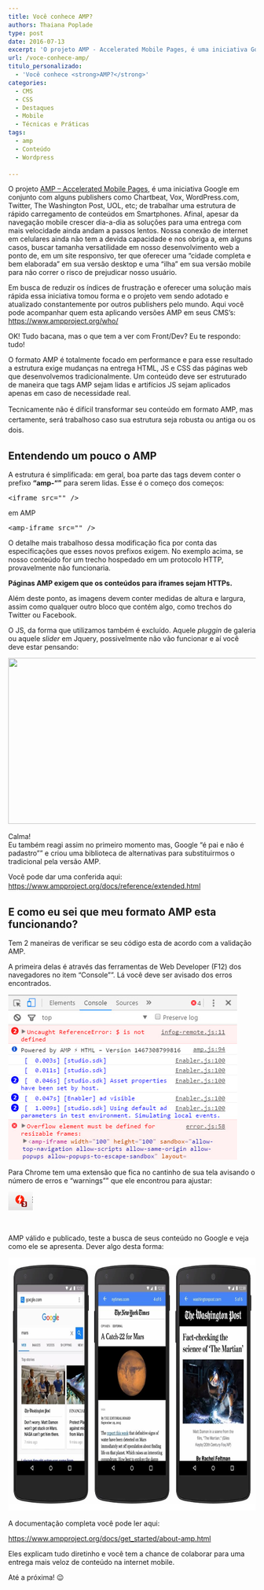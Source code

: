 ```yaml
---
title: Você conhece AMP?
authors: Thaiana Poplade
type: post
date: 2016-07-13
excerpt: 'O projeto AMP - Accelerated Mobile Pages, é uma iniciativa Google em conjunto com alguns publishers como Chartbeat, Vox, Wordpress.com, Twitter, The Washington Post, UOL, etc; de trabalhar uma estrutura de rápido carregamento de conteúdos em Smartphones.'
url: /voce-conhece-amp/
titulo_personalizado:
  - 'Você conhece <strong>AMP?</strong>'
categories:
  - CMS
  - CSS
  - Destaques
  - Mobile
  - Técnicas e Práticas
tags:
  - amp
  - Conteúdo
  - Wordpress

---
```

O projeto <a href="https://www.ampproject.org/" target="_blank">AMP &#8211; Accelerated Mobile Pages</a>, é uma iniciativa Google em conjunto com alguns publishers como Chartbeat, Vox, WordPress.com, Twitter, The Washington Post, UOL, etc; de trabalhar uma estrutura de rápido carregamento de conteúdos em Smartphones. Afinal, apesar da navegação mobile crescer dia-a-dia as soluções para uma entrega com mais velocidade ainda andam a passos lentos. Nossa conexão de internet em celulares ainda não tem a devida capacidade e nos obriga a, em alguns casos, buscar tamanha versatilidade em nosso desenvolvimento web a ponto de, em um site responsivo, ter que oferecer uma &#8220;cidade completa e bem elaborada&#8221; em sua versão desktop e uma &#8220;ilha&#8221; em sua versão mobile para não correr o risco de prejudicar nosso usuário.

Em busca de reduzir os índices de frustração e oferecer uma solução mais rápida essa iniciativa tomou forma e o projeto vem sendo adotado e atualizado constantemente por outros publishers pelo mundo. Aqui você pode acompanhar quem esta aplicando versões AMP em seus CMS’s: <a href="https://www.ampproject.org/who/" target="_blank">https://www.ampproject.org/who/</a>

OK! Tudo bacana, mas o que tem a ver com Front/Dev? Eu te respondo: tudo!

O formato AMP é totalmente focado em performance e para esse resultado a estrutura exige mudanças na entrega HTML, JS e CSS das páginas web que desenvolvemos tradicionalmente. Um conteúdo deve ser estruturado de maneira que tags AMP sejam lidas e artifícios JS sejam aplicados apenas em caso de necessidade real.
  
<span style="line-height: 1.5">Tecnicamente não é difícil transformar seu conteúdo em formato AMP, mas certamente, será trabalhoso caso sua estrutura seja robusta ou antiga ou os dois.</p> 

<h2>
  Entendendo um pouco o AMP
</h2>

<p>
  A estrutura é simplificada: em geral, boa parte das tags devem conter o prefixo <strong>&#8220;amp-&#8220;&#8221;</strong> para serem lidas. Esse é o começo dos começos:
</p>

<pre class="lang-html">&lt;iframe src="" /&gt;</pre>

<p>
  em AMP
</p>

<pre class="lang-html">&lt;amp-iframe src="" /&gt;</pre>

<p>
  O detalhe mais trabalhoso dessa modificação fica por conta das especificações que esses novos prefixos exigem. No exemplo acima, se nosso conteúdo for um trecho hospedado em um protocolo HTTP, provavelmente não funcionaria.
</p>

<p>
  <strong>Páginas AMP exigem que os conteúdos para iframes sejam HTTPs.</strong>
</p>

<p>
  Além deste ponto, as imagens devem conter medidas de altura e largura, assim como qualquer outro bloco que contém algo, como trechos do Twitter ou Facebook.
</p>

<p>
  O JS, da forma que utilizamos também é excluído. Aquele <i>pluggin </i>de galeria ou aquele <i>slider </i>em Jquery, possivelmente não vão funcionar e aí você deve estar pensando:
</p>

<p>
  <img class="alignnone" src="https://media.giphy.com/media/fd1TSJqq3b4GI/giphy.gif" width="600" height="338" />
</p>

<p>
  Calma!<br /> Eu também reagi assim no primeiro momento mas, Google &#8220;é pai e não é padastro&#8221;&#8221; e criou uma biblioteca de alternativas para substituirmos o tradicional pela versão AMP.
</p>

<p>
  Você pode dar uma conferida aqui: <a href="https://www.ampproject.org/docs/reference/extended.html" target="_blank"><span style="line-height: 1.5">https://www.ampproject.org/docs/reference/extended.html</a></p> 
  
  <h2>
    E como eu sei que meu formato AMP esta funcionando?
  </h2>
  
  <p>
    Tem 2 maneiras de verificar se seu código esta de acordo com a validação AMP.
  </p>
  
  <p>
    A primeira delas é através das ferramentas de Web Developer (F12) dos navegadores no item &#8220;Console&#8221;&#8221;. Lá você deve ser avisado dos erros encontrados.
  </p>
  
  <p>
    <img class="alignnone size-full wp-image-55207" src="https://raw.githubusercontent.com/diegoeis/tableless-static-images/master/2016/07/console.jpg" alt="console" width="466" height="337" />
  </p>
  
  <p>
    Para Chrome tem uma extensão que fica no cantinho de sua tela avisando o número de erros e &#8220;warnings&#8221;&#8221; que ele encontrou para ajustar:
  </p>
  
  <p>
    <img class="alignnone size-full wp-image-55208" src="https://raw.githubusercontent.com/diegoeis/tableless-static-images/master/2016/07/extensaoamp.jpg" alt="extensaoamp" width="50" height="38" />
  </p>
  
  <p>
    &nbsp;
  </p>
  
  <p>
    AMP válido e publicado, teste a busca de seus conteúdo no Google e veja como ele se apresenta. Dever algo desta forma:
  </p>
  
  <p>
    <img class="alignnone wp-image-55209" src="https://raw.githubusercontent.com/diegoeis/tableless-static-images/master/2016/07/Google-AMP-news.jpg" alt="Google-AMP-news" width="800" height="516" />
  </p>
  
  <p>
    A documentação completa você pode ler aqui:
  </p>
  
  <p>
    <a href="https://www.ampproject.org/docs/get_started/about-amp.html" target="_blank">https://www.ampproject.org/docs/get_started/about-amp.html</a>
  </p>
  
  <p>
    Eles explicam tudo diretinho e você tem a chance de colaborar para uma entrega mais veloz de conteúdo na internet mobile.
  </p>
  
  <p>
    Até a próxima! 😉
  </p>
